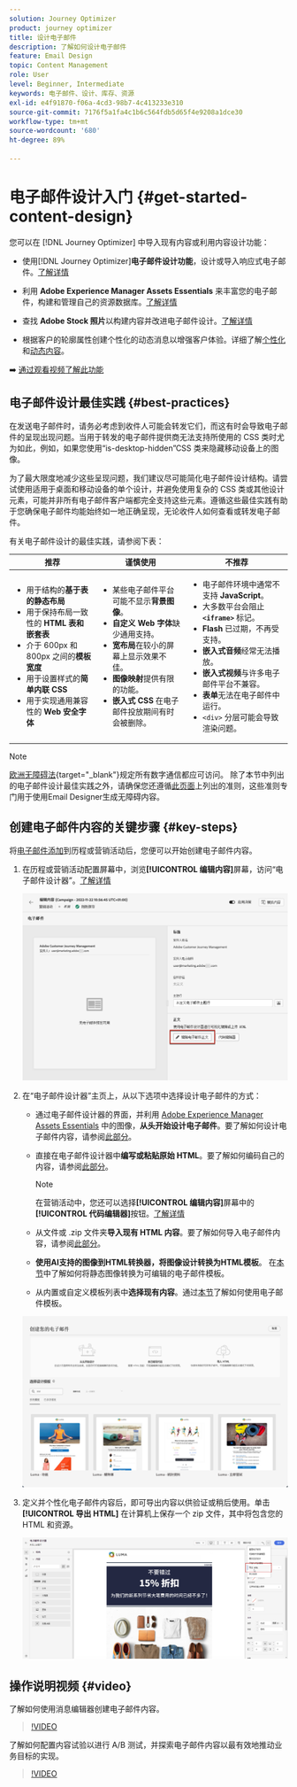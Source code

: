 ```yaml
---
solution: Journey Optimizer
product: journey optimizer
title: 设计电子邮件
description: 了解如何设计电子邮件
feature: Email Design
topic: Content Management
role: User
level: Beginner, Intermediate
keywords: 电子邮件、设计、库存、资源
exl-id: e4f91870-f06a-4cd3-98b7-4c413233e310
source-git-commit: 7176f5a1fa4c1b6c564fdb5d65f4e9208a1dce30
workflow-type: tm+mt
source-wordcount: '680'
ht-degree: 89%

---
```


# 电子邮件设计入门 {#get-started-content-design}

您可以在 [!DNL Journey Optimizer] 中导入现有内容或利用内容设计功能：

* 使用[!DNL Journey Optimizer]&#x200B;**电子邮件设计功能**，设计或导入响应式电子邮件。[了解详情](content-from-scratch.md)

* 利用 **Adobe Experience Manager Assets Essentials** 来丰富您的电子邮件，构建和管理自己的资源数据库。[了解详情](../integrations/assets.md)

* 查找 **Adobe Stock 照片**&#x200B;以构建内容并改进电子邮件设计。[了解详情](../integrations/stock.md)

* 根据客户的轮廓属性创建个性化的动态消息以增强客户体验。详细了解[个性化](../personalization/personalize.md)和[动态内容](../personalization/get-started-dynamic-content.md)。

➡️ [通过观看视频了解此功能](#video)

## 电子邮件设计最佳实践 {#best-practices}

在发送电子邮件时，请务必考虑到收件人可能会转发它们，而这有时会导致电子邮件的呈现出现问题。当用于转发的电子邮件提供商无法支持所使用的 CSS 类时尤为如此，例如，如果您使用“is-desktop-hidden”CSS 类来隐藏移动设备上的图像。

为了最大限度地减少这些呈现问题，我们建议尽可能简化电子邮件设计结构。请尝试使用适用于桌面和移动设备的单个设计，并避免使用复杂的 CSS 类或其他设计元素，可能并非所有电子邮件客户端都完全支持这些元素。遵循这些最佳实践有助于您确保电子邮件均能始终如一地正确呈现，无论收件人如何查看或转发电子邮件。

有关电子邮件设计的最佳实践，请参阅下表：

| 推荐 | 谨慎使用 | 不推荐 |
|-|-|-|
| <ul><li>用于结构的<b>基于表的静态布局</b></li> <li>用于保持布局一致性的 <b>HTML 表和嵌套表</b></li> <li>介于 600px 和 800px 之间的<b>模板宽度</b> </li> <li>用于设置样式的<b>简单内联 CSS</b> </li> <li>用于实现通用兼容性的 <b>Web 安全字体</b></li> | <ul><li>某些电子邮件平台可能不显示<b>背景图像</b>。</li><li><b>自定义 Web 字体</b>缺少通用支持。</li><li><b>宽布局</b>在较小的屏幕上显示效果不佳。</li><li><b>图像映射</b>提供有限的功能。</li><li><b>嵌入式 CSS</b> 在电子邮件投放期间有时会被删除。</li> | <ul><li>电子邮件环境中通常不支持 <b>JavaScript</b>。</li> <li> 大多数平台会阻止 <b>`<iframe>`</b> 标记。 </li> <li><b>Flash</b> 已过期，不再受支持。</li> <li><b>嵌入式音频</b>经常无法播放。</li> <li><b>嵌入式视频</b>与许多电子邮件平台不兼容。</li> <li> <b>表单</b>无法在电子邮件中运行。</li> <li> `<div>` 分层可能会导致渲染问题。</li> |

>[!NOTE]
>
>[欧洲无障碍法](https://eur-lex.europa.eu/legal-content/EN/TXT/?uri=CELEX%3A32019L0882){target="_blank"}规定所有数字通信都应可访问。 除了本节中列出的电子邮件设计最佳实践之外，请确保您还遵循[此页面](accessible-content.md)上列出的准则，这些准则专门用于使用Email Designer生成无障碍内容。

## 创建电子邮件内容的关键步骤 {#key-steps}

将[电子邮件添加](create-email.md)到历程或营销活动后，您便可以开始创建电子邮件内容。

1. 在历程或营销活动配置屏幕中，浏览&#x200B;**[!UICONTROL 编辑内容]**&#x200B;屏幕，访问“电子邮件设计器”。[了解详情](create-email.md#define-email-content)

   ![](assets/email_designer_edit_email_body.png)

1. 在“电子邮件设计器”主页上，从以下选项中选择设计电子邮件的方式：

   * 通过电子邮件设计器的界面，并利用 [Adobe Experience Manager Assets Essentials](../integrations/assets.md) 中的图像，**从头开始设计电子邮件**。要了解如何设计电子邮件内容，请参阅[此部分](content-from-scratch.md)。

   * 直接在电子邮件设计器中&#x200B;**编写或粘贴原始 HTML**。要了解如何编码自己的内容，请参阅[此部分](code-content.md)。

     >[!NOTE]
     >
     >在营销活动中，您还可以选择&#x200B;**[!UICONTROL 编辑内容]**&#x200B;屏幕中的&#x200B;**[!UICONTROL 代码编辑器]**&#x200B;按钮。[了解详情](create-email.md#define-email-content)

   * 从文件或 .zip 文件夹&#x200B;**导入现有 HTML 内容**。要了解如何导入电子邮件内容，请参阅[此部分](existing-content.md)。

   * **使用AI支持的图像到HTML转换器，将图像设计转换为HTML模板**。 在[本节](image-to-html.md)中了解如何将静态图像转换为可编辑的电子邮件模板。

   * 从内置或自定义模板列表中&#x200B;**选择现有内容**。通过[本节](../email/use-email-templates.md)了解如何使用电子邮件模板。

   ![](assets/email_designer_create_options.png)

1. 定义并个性化电子邮件内容后，即可导出内容以供验证或稍后使用。单击&#x200B;**[!UICONTROL 导出 HTML]** 在计算机上保存一个 zip 文件，其中将包含您的 HTML 和资源。

   ![](assets/email_designer_export.png)

## 操作说明视频 {#video}

了解如何使用消息编辑器创建电子邮件内容。

>[!VIDEO](https://video.tv.adobe.com/v/3416230?captions=chi_hans&quality=12)

了解如何配置内容试验以进行 A/B 测试，并探索电子邮件内容以最有效地推动业务目标的实现。

>[!VIDEO](https://video.tv.adobe.com/v/3447341?captions=chi_hans)

